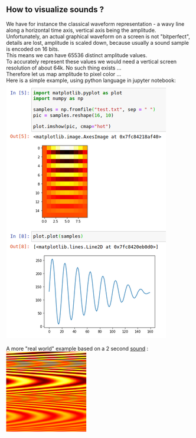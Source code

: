 ## How to visualize sounds ?

We have for instance the classical waveform representation - a wavy line along a horizontal time axis, vertical axis being the amplitude.
<br/>
Unfortunately, an actual graphical waveform on a screen is not "bitperfect", details are lost, amplitude is scaled down, because usually a sound sample is encoded on 16 bits.
<br/>
This means we can have 65536 distinct amplitude values.
<br/>
To accurately represent these values we would need a vertical screen resolution of about 64k. No such thing exists ...
<br/>
Therefore let us map amplitude to pixel color ...
<br/>
Here is a simple example, using python language in jupyter notebook:
<br/>
![a simple test](simpletest.png)
<br/>
<br/>
A more "real world" example based on a 2 second [sound](hareton.wav) :
<br/>
![](wood.png)
